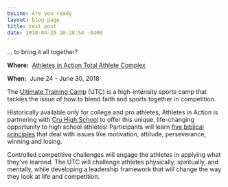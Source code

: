```yaml
---
byLine: Are you ready
layout: blog-page
title: test post
date: 2018-04-25 10:28:54 -0400
---
```

... to bring it all together?

**Where:**  [Athletes in Action Total Athlete Complex](https://www.google.com/maps/place/Athletes+In+Action+Sports+Complex/@39.8647416,-84.9126994,7.71z/data=!4m2!3m1!1s0x0:0xfb182e81931c85d9)

**When:**  June 24 - June 30, 2018

The [Ultimate Training Camp](http://www.ultimatetrainingcamp.com/) (UTC) is a high-intensity sports camp that tackles the issue of how to blend faith and sports together in competition.

Historically available only for college and pro athletes, Athletes in Action is partnering with [Cru High School](http://www.cruhighschool.com/) to offer this unique, life-changing opportunity to high school athletes! Participants will learn [five biblical principles](http://www.ultimatetrainingcamp.com/utc-principles) that deal with issues like motivation, attitude, perseverance, winning and losing.

Controlled competitive challenges will engage the athletes in applying what they’ve learned. The UTC will challenge athletes physically, spiritually, and mentally, while developing a leadership framework that will change the way they look at life and competition.
